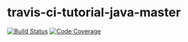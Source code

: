 # travis-ci-tutorial-java-master
[![Build Status](https://travis-ci.com/saiaung/travis-ci-tutorial-java-master.svg?branch=master)](https://travis-ci.com/saiaung/travis-ci-tutorial-java-master)
[![Code Coverage](https://codecov.io/github/saiaung/travis-ci-tutorial-java/coverage.svg)](https://codecov.io/gh/saiaung/travis-ci-tutorial-java)

